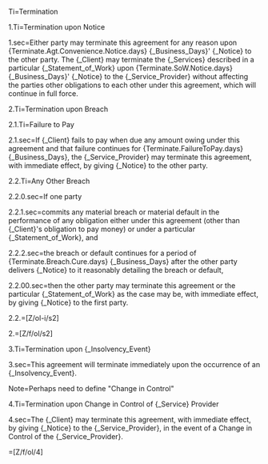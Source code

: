 Ti=Termination

1.Ti=Termination upon Notice

1.sec=Either party may terminate this agreement for any reason upon {Terminate.Agt.Convenience.Notice.days} {_Business_Days}' {_Notice} to the other party. The {_Client} may terminate the {_Services} described in a particular {_Statement_of_Work} upon {Terminate.SoW.Notice.days} {_Business_Days}' {_Notice} to the {_Service_Provider} without affecting the parties other obligations to each other under this agreement, which will continue in full force.

2.Ti=Termination upon Breach

2.1.Ti=Failure to Pay

2.1.sec=If {_Client} fails to pay when due any amount owing under this agreement and that failure continues for {Terminate.FailureToPay.days} {_Business_Days}, the {_Service_Provider} may terminate this agreement, with immediate effect, by giving {_Notice} to the other party.

2.2.Ti=Any Other Breach

2.2.0.sec=If one party

2.2.1.sec=commits any material breach or material default in the performance of any obligation either under this agreement (other than {_Client}'s obligation to pay money) or under a particular {_Statement_of_Work}, and

2.2.2.sec=the breach or default continues for a period of {Terminate.Breach.Cure.days} {_Business_Days} after the other party delivers {_Notice} to it reasonably detailing the breach or default,

2.2.00.sec=then the other party may terminate this agreement or the particular {_Statement_of_Work} as the case may be, with immediate effect, by giving {_Notice} to the first party.

2.2.=[Z/ol-i/s2]

2.=[Z/f/ol/s2]

3.Ti=Termination upon {_Insolvency_Event}

3.sec=This agreement will terminate immediately upon the occurrence of an {_Insolvency_Event}.

Note=Perhaps need to define "Change in Control"

4.Ti=Termination upon Change in Control of {_Service} Provider

4.sec=The {_Client} may terminate this agreement, with immediate effect, by giving {_Notice} to the {_Service_Provider}, in the event of a Change in Control of the {_Service_Provider}.

=[Z/f/ol/4]

